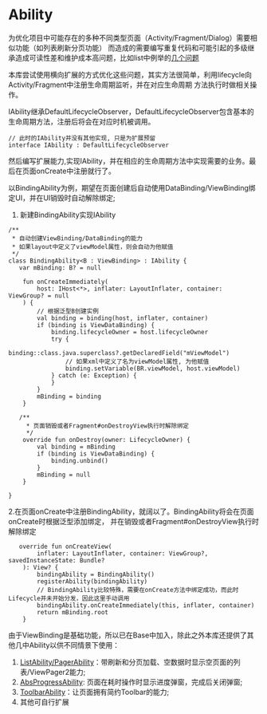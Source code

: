 # Ability

为优化项目中可能存在的多种不同类型页面（Activity/Fragment/Dialog）需要相似功能（如列表刷新分页功能）
而造成的需要编写重复代码和可能引起的多级继承造成可读性差和维护成本高问题，比如list中例举的[几个问题](../../list/readme.md)

本库尝试使用横向扩展的方式优化这些问题，其实方法很简单，利用lifecycle向Activity/Fragment中注册生命周期监听，并在对应生命周期 方法执行时做相关操作。

IAbility继承DefaultLifecycleObserver，DefaultLifecycleObserver包含基本的生命周期方法，注册后将会在对应时机被调用。

```
// 此时的IAbility并没有其他实现, 只是为扩展预留
interface IAbility : DefaultLifecycleObserver
```

然后编写扩展能力,实现IAbility，并在相应的生命周期方法中实现需要的业务。最后在页面onCreate中注册就行了。

以BindingAbility为例，期望在页面创建后自动使用DataBinding/ViewBinding绑定UI，并在UI销毁时自动解除绑定;

1. 新建BindingAbility实现IAbility

```
/**
 * 自动创建ViewBinding/DataBinding的能力
 * 如果layout中定义了viewModel属性，则会自动为他赋值
 */
class BindingAbility<B : ViewBinding> : IAbility {
   var mBinding: B? = null

    fun onCreateImmediately(
        host: IHost<*>, inflater: LayoutInflater, container: ViewGroup? = null
    ) {
        // 根据泛型B创建实例
        val binding = binding(host, inflater, container)
        if (binding is ViewDataBinding) {
            binding.lifecycleOwner = host.lifecycleOwner
            try {
                binding::class.java.superclass?.getDeclaredField("mViewModel")
                // 如果xml中定义了名为viewModel属性, 为他赋值
                binding.setVariable(BR.viewModel, host.viewModel)
            } catch (e: Exception) {
            }
        }
        mBinding = binding
    }
    
   /**
     * 页面销毁或者Fragment#onDestroyView执行时解除绑定
     */
    override fun onDestroy(owner: LifecycleOwner) {
        val binding = mBinding
        if (binding is ViewDataBinding) {
            binding.unbind()
        }
        mBinding = null
    }    
    
}
```

2.在页面onCreate中注册BindingAbility，就阔以了。BindingAbility将会在页面onCreate时根据泛型添加绑定，
并在销毁或者Fragment#onDestroyView执行时解除绑定

```
   override fun onCreateView(
        inflater: LayoutInflater, container: ViewGroup?, savedInstanceState: Bundle?
    ): View? {
        bindingAbility = BindingAbility()
        registerAbility(bindingAbility)
        // BindingAbility比较特殊，需要在onCreate方法中绑定成功，而此时Lifecycle并未开始分发，因此这里手动调用
        bindingAbility.onCreateImmediately(this, inflater, container)
        return mBinding.root
    }
``` 

由于ViewBinding是基础功能，所以已在Base中加入，除此之外本库还提供了其他几中Ability以供不同情景下使用：

1. [ListAbility/PagerAbility](../../list/readme.md)：带刷新和分页加载、空数据时显示空页面的列表/ViewPager2能力;
2. [AbsProgressAbility](): 页面在耗时操作时显示进度弹窗，完成后关闭弹窗;
3. [ToolbarAbility](../../toolbar/readme.md)：让页面拥有简约Toolbar的能力;
4. 其他可自行扩展